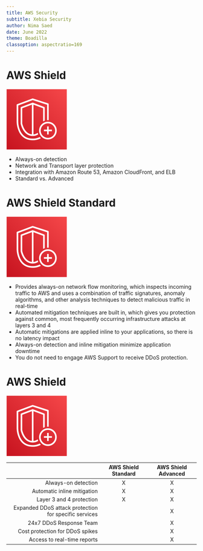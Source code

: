 ```yaml
---
title: AWS Security
subtitle: Xebia Security
author: Nima Saed
date: June 2022
theme: Boadilla
classoption: aspectratio=169
---
```


# AWS Shield

![](../resources/images/aws_shield.svg)

- Always-on detection
- Network and Transport layer protection
- Integration with Amazon Route 53, Amazon CloudFront, and ELB
- Standard vs. Advanced

<!--

AWS Shield is a managed DDoS protection service that safeguards web applications that run on AWS. AWS Shield provides always-on detection and automatic inline mitigations that minimize application downtime and latency, so there is no need to engage AWS Support to benefit from DDoS protection.

There are two tiers of AWS Shield: Standard and Advanced. All AWS customers benefit from the automatic protections of AWS Shield Standard, at no additional charge. AWS Shield Standard defends against most common, frequently occurring network and transport layer DDoS attacks. For higher levels of protection against attacks targeting your web applications running on Amazon Elastic Compute Cloud (Amazon EC2), Elastic Load Balancing (ELB), Amazon CloudFront, and Amazon Route 53 resources, you can subscribe to AWS Shield Advanced.

-->

# AWS Shield Standard

![](../resources/images/aws_shield.svg)

- Provides always-on network flow monitoring, which inspects incoming traffic to AWS and uses a combination of traffic signatures, anomaly algorithms, and other analysis techniques to detect malicious traffic in real-time
- Automated mitigation techniques are built in, which gives you protection against common, most frequently occurring infrastructure attacks at layers 3 and 4
- Automatic mitigations are applied inline to your applications, so there is no latency impact
- Always-on detection and inline mitigation minimize application downtime
- You do not need to engage AWS Support to receive DDoS protection.

# AWS Shield

![](../resources/images/aws_shield.svg)

|  | AWS Shield Standard | AWS Shield Advanced |
| ---: | :---: | :---: |
| Always-on detection | X | X |
| Automatic inline mitigation | X | X |
| Layer 3 and 4 protection | X | X |
| Expanded DDoS attack protection for specific services |  | X |
| 24x7 DDoS Response Team |  | X |
| Cost protection for DDoS spikes |  | X |
| Access to real-time reports |  | X |

<!--

All AWS customers benefit from the automatic protections of AWS Shield Standard, at no additional charge. AWS Shield Standard defends against most common, frequently occurring network and transport layer DDoS attacks that target your website or applications. While AWS Shield Standard helps protect all AWS customers, you get particular benefit if you are using Amazon CloudFront and Amazon Route 53. These services receive comprehensive availability protection against all known infrastructure (Layer 3 and 4) attacks.

Here are some of the features of AWS Shield Standard:
- Provides always-on network flow monitoring, which inspects incoming traffic to AWS and uses a combination of traffic signatures, anomaly algorithms, and other analysis techniques to detect malicious traffic in real-time
- Automated mitigation techniques are built in, which gives you protection against common, most frequently occurring infrastructure attacks at layers 3 and 4
- Automatic mitigations are applied inline to your applications, so there is no latency impact
- Always-on detection and inline mitigation minimize application downtime
- You do not need to engage AWS Support to receive DDoS protection.

For higher levels of protection against DDoS attacks, AWS offers AWS Shield Advanced. Here are some of the features of AWS Shield Advanced:
Provides expanded DDoS attack protection for web applications running on the following resources: Amazon EC2, ELB, Amazon CloudFront, Amazon Route 53, AWS Global Accelerator. As an example of this added protection, if you use Shield Advanced to protect an Elastic IP address, during an attack Shield Advanced will automatically deploy your network ACLs to the border of the AWS network, which allows Shield Advanced to provide protection against larger DDoS events.

Gives you 24x7 access to the AWS DDoS Response Team (DRT) and protection against DDoS related spikes in your EC2, ELB, CloudFront or Route 53 charges
Exclusive access to advanced, real-time metrics and reports for extensive visibility into attacks on your AWS resources.

-->
